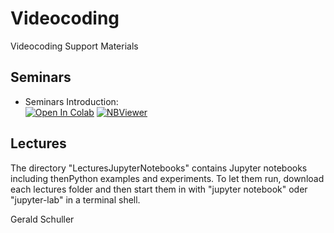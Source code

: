 # Videocoding
Videocoding Support Materials

## Seminars

 - Seminars Introduction:<br>
 [![Open In Colab](https://colab.research.google.com/assets/colab-badge.svg)](https://colab.research.google.com/github/TUIlmenauAMS/Videocoding/blob/main/seminars/vc_seminars_intro_colab.ipynb)
 [![NBViewer](https://badgen.net/badge/View/in%20NBViewer/blue?icon=terminal)](https://nbviewer.jupyter.org/github/TUIlmenauAMS/Videocoding/blob/main/seminars/vc_seminars_intro.ipynb)
 
 
## Lectures

The directory "LecturesJupyterNotebooks" contains Jupyter notebooks including thenPython examples and experiments. To let them run, download each lectures folder and then start them in with "jupyter notebook" oder "jupyter-lab" in a terminal shell.

Gerald Schuller
